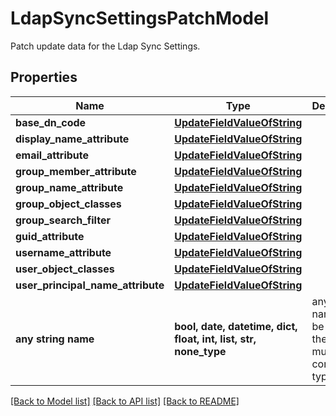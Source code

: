 # LdapSyncSettingsPatchModel

Patch update data for the Ldap Sync Settings.

## Properties
Name | Type | Description | Notes
------------ | ------------- | ------------- | -------------
**base_dn_code** | [**UpdateFieldValueOfString**](UpdateFieldValueOfString.md) |  | [optional] 
**display_name_attribute** | [**UpdateFieldValueOfString**](UpdateFieldValueOfString.md) |  | [optional] 
**email_attribute** | [**UpdateFieldValueOfString**](UpdateFieldValueOfString.md) |  | [optional] 
**group_member_attribute** | [**UpdateFieldValueOfString**](UpdateFieldValueOfString.md) |  | [optional] 
**group_name_attribute** | [**UpdateFieldValueOfString**](UpdateFieldValueOfString.md) |  | [optional] 
**group_object_classes** | [**UpdateFieldValueOfString**](UpdateFieldValueOfString.md) |  | [optional] 
**group_search_filter** | [**UpdateFieldValueOfString**](UpdateFieldValueOfString.md) |  | [optional] 
**guid_attribute** | [**UpdateFieldValueOfString**](UpdateFieldValueOfString.md) |  | [optional] 
**username_attribute** | [**UpdateFieldValueOfString**](UpdateFieldValueOfString.md) |  | [optional] 
**user_object_classes** | [**UpdateFieldValueOfString**](UpdateFieldValueOfString.md) |  | [optional] 
**user_principal_name_attribute** | [**UpdateFieldValueOfString**](UpdateFieldValueOfString.md) |  | [optional] 
**any string name** | **bool, date, datetime, dict, float, int, list, str, none_type** | any string name can be used but the value must be the correct type | [optional]

[[Back to Model list]](../README.md#documentation-for-models) [[Back to API list]](../README.md#documentation-for-api-endpoints) [[Back to README]](../README.md)



